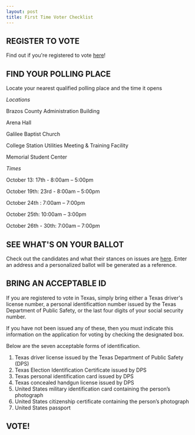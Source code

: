```yaml
---
layout: post
title: First Time Voter Checklist 
---
```

## REGISTER TO VOTE
Find out if you're registered to vote [here](https://teamrv-mvp.sos.texas.gov/MVP/voterDetails.do)!
## FIND YOUR POLLING PLACE
Locate your nearest qualified polling place and the time it opens 

*Locations*

Brazos County Administration Building

Arena Hall 

Galilee Baptist Church

College Station Utilities Meeting & Training Facility

Memorial Student Center

*Times*

October 13: 17th - 8:00am – 5:00pm

October 19th: 23rd - 8:00am – 5:00pm

October 24th : 7:00am – 7:00pm

October 25th: 10:00am – 3:00pm

October 26th - 30th: 7:00am – 7:00pm

## SEE WHAT'S ON YOUR BALLOT
Check out the candidates and what their stances on issues are [here](https://www.vote411.org/ballot). Enter an address and a personalized ballot will be generated as a reference. 
## BRING AN ACCEPTABLE ID
If you are registered to vote in Texas, simply bring either a Texas driver's license number, a personal identificattion number issued by the Texas Department of Public Safety, or the last four digits of your social security number. 

If you have not been issued any of these, then you must indicate this information on the application for voting by checking the designated box. 

Below are the seven acceptable forms of identification.
1. Texas driver license issued by the Texas Department of Public Safety (DPS)
2. Texas Election Identification Certificate issued by DPS
3. Texas personal identification card issued by DPS
4. Texas concealed handgun license issued by DPS
5. United States military identification card containing the person’s photograph
6. United States citizenship certificate containing the person’s photograph
7. United States passport
## VOTE! 

